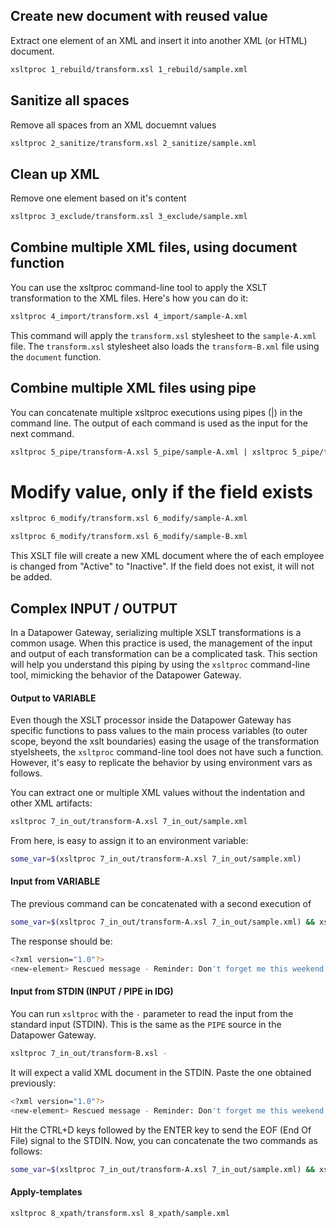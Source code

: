 
## Create new document with reused value
Extract one element of an XML and insert it into another XML (or HTML) document.

```bash
xsltproc 1_rebuild/transform.xsl 1_rebuild/sample.xml
```

## Sanitize all spaces
Remove all spaces from an XML docuemnt values

```bash
xsltproc 2_sanitize/transform.xsl 2_sanitize/sample.xml
```

## Clean up XML
Remove one element based on it's content

```bash
xsltproc 3_exclude/transform.xsl 3_exclude/sample.xml
```

## Combine multiple XML files, using document function
You can use the xsltproc command-line tool to apply the XSLT transformation to the XML files. Here's how you can do it:

```bash
xsltproc 4_import/transform.xsl 4_import/sample-A.xml
```
This command will apply the `transform.xsl` stylesheet to the `sample-A.xml`  file. The `transform.xsl` stylesheet also loads the `transform-B.xml` file using the `document` function.

## Combine multiple XML files using pipe
You can concatenate multiple xsltproc executions using pipes (|) in the command line. The output of each command is used as the input for the next command.

```bash
xsltproc 5_pipe/transform-A.xsl 5_pipe/sample-A.xml | xsltproc 5_pipe/transform-B.xsl - > 5_pipe/output.xml
```

# Modify value, only if the field exists

```bash
xsltproc 6_modify/transform.xsl 6_modify/sample-A.xml

xsltproc 6_modify/transform.xsl 6_modify/sample-B.xml
```
This XSLT file will create a new XML document where the <status> of each employee is changed from "Active" to "Inactive". If the <status> field does not exist, it will not be added.

## Complex INPUT / OUTPUT

In a Datapower Gateway, serializing multiple XSLT transformations is a common usage. When this practice is used, the management of the input and output of each transformation can be a complicated task. This section will help you understand this piping by using the `xsltproc` command-line tool, mimicking the behavior of the Datapower Gateway.

#### Output to VARIABLE

Even though the XSLT processor inside the Datapower Gateway has specific functions to pass values to the main process variables (to outer scope, beyond the xslt boundaries) easing the usage of the transformation styelsheets, the `xsltproc` command-line tool does not have such a function. However, it's easy to replicate the behavior by using environment vars as follows.

You can extract one or multiple XML values without the indentation and other XML artifacts:
```bash
xsltproc 7_in_out/transform-A.xsl 7_in_out/sample.xml
```

From here, is easy to assign it to an environment variable:
```bash
some_var=$(xsltproc 7_in_out/transform-A.xsl 7_in_out/sample.xml)
```


#### Input from VARIABLE
The previous command can be concatenated with a second execution of 

```bash
some_var=$(xsltproc 7_in_out/transform-A.xsl 7_in_out/sample.xml) && xsltproc --stringparam envVar "$some_var" 7_in_out/transform-B.xsl 7_in_out/input.xml
```

The response should be:
```bash
<?xml version="1.0"?>
<new-element> Rescued message - Reminder: Don't forget me this weekend!</new-element>
```


#### Input from STDIN (INPUT / PIPE in IDG)
You can run `xsltproc` with the `-` parameter to read the input from the standard input (STDIN). This is the same as the `PIPE` source in the Datapower Gateway.

```bash
xsltproc 7_in_out/transform-B.xsl -
```

It will expect a valid XML document in the STDIN. Paste the one obtained previously:
```bash
<?xml version="1.0"?>
<new-element> Rescued message - Reminder: Don't forget me this weekend!</new-element>
```

Hit the CTRL+D keys followed by the ENTER key to send the EOF (End Of File) signal to the STDIN.
Now, you can concatenate the two commands as follows:
```bash
some_var=$(xsltproc 7_in_out/transform-A.xsl 7_in_out/sample.xml) && xsltproc --stringparam envVar "$some_var" 7_in_out/transform-B.xsl 7_in_out/input.xml | xsltproc 7_in_out/transform-C.xsl -
```

#### Apply-templates
```bash
xsltproc 8_xpath/transform.xsl 8_xpath/sample.xml
```